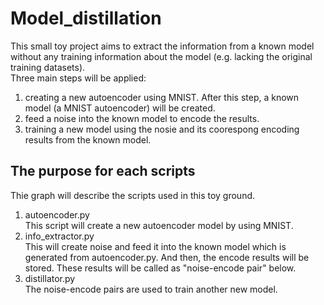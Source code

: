 Model_distillation
==
This small toy project aims to extract the information from a known model without any training information about the model (e.g. lacking the original training datasets).  
Three main steps will be applied:  

1. creating a new autoencoder using MNIST. After this step, a known model (a MNIST autoencoder) will be created.
2. feed a noise into the known model to encode the results.
3. training a new model using the nosie and its coorespong encoding results from the known model.

## The purpose for each scripts
Thie graph will describe the scripts used in this toy ground.

1. autoencoder.py  
This script will create a new autoencoder model by using MNIST.
2. info_extractor.py  
This will create noise and feed it into the known model which is generated from autoencoder.py. And then, the encode results will be stored. These results will be called as "noise-encode pair" below.
3. distillator.py  
The noise-encode pairs are used to train another new model.